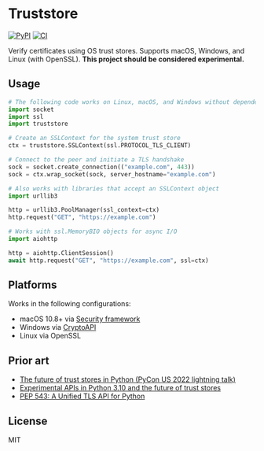 # Truststore

[![PyPI](https://img.shields.io/pypi/v/truststore)](https://pypi.org/project/truststore)
[![CI](https://github.com/sethmlarson/truststore/actions/workflows/ci.yml/badge.svg?branch=main)](https://github.com/sethmlarson/truststore/actions/workflows/ci.yml)

Verify certificates using OS trust stores. Supports macOS, Windows, and Linux (with OpenSSL). **This project should be considered experimental.**

## Usage

```python
# The following code works on Linux, macOS, and Windows without dependencies.
import socket
import ssl
import truststore

# Create an SSLContext for the system trust store
ctx = truststore.SSLContext(ssl.PROTOCOL_TLS_CLIENT)

# Connect to the peer and initiate a TLS handshake
sock = socket.create_connection(("example.com", 443))
sock = ctx.wrap_socket(sock, server_hostname="example.com")

# Also works with libraries that accept an SSLContext object
import urllib3

http = urllib3.PoolManager(ssl_context=ctx)
http.request("GET", "https://example.com")

# Works with ssl.MemoryBIO objects for async I/O
import aiohttp

http = aiohttp.ClientSession()
await http.request("GET", "https://example.com", ssl=ctx)
```

## Platforms

Works in the following configurations:

- macOS 10.8+ via [Security framework](https://developer.apple.com/documentation/security)
- Windows via [CryptoAPI](https://docs.microsoft.com/en-us/windows/win32/seccrypto/cryptography-functions#certificate-verification-functions)
- Linux via OpenSSL

## Prior art

- [The future of trust stores in Python (PyCon US 2022 lightning talk)](https://speakerdeck.com/sethmlarson/the-future-of-trust-stores-in-python)
- [Experimental APIs in Python 3.10 and the future of trust stores](https://sethmlarson.dev/blog/2021-11-27/experimental-python-3.10-apis-and-trust-stores)
- [PEP 543: A Unified TLS API for Python](https://www.python.org/dev/peps/pep-0543)

## License

MIT

